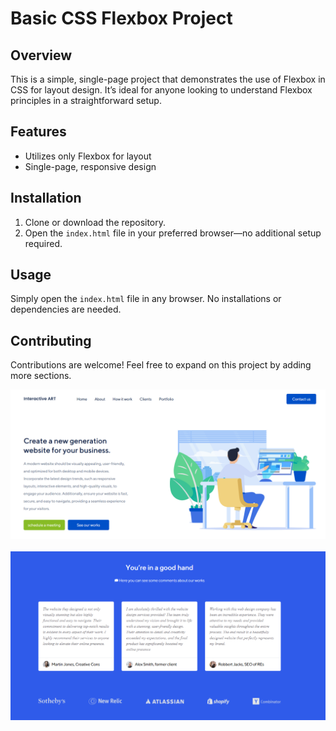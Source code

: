 
# Basic CSS Flexbox Project

## Overview

This is a simple, single-page project that demonstrates the use of Flexbox in CSS for layout design. It’s ideal for anyone looking to understand Flexbox principles in a straightforward setup.

## Features

- Utilizes only Flexbox for layout
- Single-page, responsive design

## Installation

1. Clone or download the repository.
2. Open the `index.html` file in your preferred browser—no additional setup required.


## Usage
Simply open the `index.html` file in any browser. No installations or dependencies are needed.

## Contributing
Contributions are welcome! Feel free to expand on this project by adding more sections.

<div align="center">
  <img src="./view.png" alt="Image Description" width="600"/>
</div>
<br>
<div align="center">
  <img src="./view2.png" alt="Image Description" width="600"/>
</div>